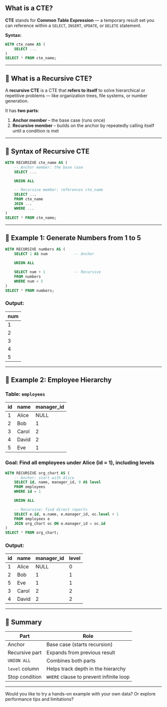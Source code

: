 ## What is a CTE?

**CTE** stands for **Common Table Expression** — a temporary result set you can reference within a `SELECT`, `INSERT`, `UPDATE`, or `DELETE` statement.

**Syntax:**

```sql
WITH cte_name AS (
    SELECT ...
)
SELECT * FROM cte_name;
```

---

## 🔁 What is a **Recursive CTE**?

A **recursive CTE** is a CTE that **refers to itself** to solve hierarchical or repetitive problems — like organization trees, file systems, or number generation.

It has **two parts**:

1. **Anchor member** – the base case (runs once)
2. **Recursive member** – builds on the anchor by repeatedly calling itself until a condition is met

---

## 🔁 Syntax of Recursive CTE

```sql
WITH RECURSIVE cte_name AS (
    -- Anchor member: the base case
    SELECT ...

    UNION ALL

    -- Recursive member: references cte_name
    SELECT ...
    FROM cte_name
    JOIN ...
    WHERE ...
)
SELECT * FROM cte_name;
```

---

## 🧮 Example 1: Generate Numbers from 1 to 5

```sql
WITH RECURSIVE numbers AS (
    SELECT 1 AS num            -- Anchor

    UNION ALL

    SELECT num + 1             -- Recursive
    FROM numbers
    WHERE num < 5
)
SELECT * FROM numbers;
```

### Output:

| num |
| --- |
| 1   |
| 2   |
| 3   |
| 4   |
| 5   |

---

## 🧭 Example 2: Employee Hierarchy

### Table: `employees`

| id | name  | manager\_id |
| -- | ----- | ----------- |
| 1  | Alice | NULL        |
| 2  | Bob   | 1           |
| 3  | Carol | 2           |
| 4  | David | 2           |
| 5  | Eve   | 1           |

### Goal: Find all employees under Alice (id = 1), including levels

```sql
WITH RECURSIVE org_chart AS (
    -- Anchor: start with Alice
    SELECT id, name, manager_id, 0 AS level
    FROM employees
    WHERE id = 1

    UNION ALL

    -- Recursive: find direct reports
    SELECT e.id, e.name, e.manager_id, oc.level + 1
    FROM employees e
    JOIN org_chart oc ON e.manager_id = oc.id
)
SELECT * FROM org_chart;
```

### Output:

| id | name  | manager\_id | level |
| -- | ----- | ----------- | ----- |
| 1  | Alice | NULL        | 0     |
| 2  | Bob   | 1           | 1     |
| 5  | Eve   | 1           | 1     |
| 3  | Carol | 2           | 2     |
| 4  | David | 2           | 2     |

---

## 📌 Summary

| Part           | Role                                    |
| -------------- | --------------------------------------- |
| Anchor         | Base case (starts recursion)            |
| Recursive part | Expands from previous result            |
| `UNION ALL`    | Combines both parts                     |
| `level` column | Helps track depth in the hierarchy      |
| Stop condition | `WHERE` clause to prevent infinite loop |

---

Would you like to try a hands-on example with your own data? Or explore performance tips and limitations?
